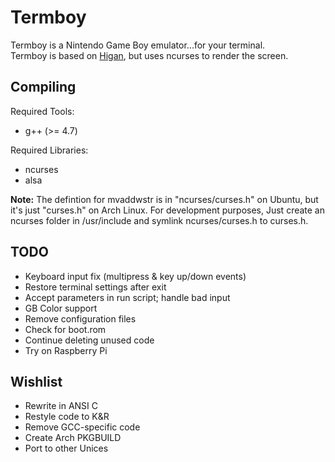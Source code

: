 Termboy
=======

Termboy is a Nintendo Game Boy emulator...for your terminal.  
Termboy is based on [Higan](http://byuu.org/higan/), but uses ncurses to render the screen.

Compiling
---------
Required Tools:

* g++ (>= 4.7)

Required Libraries:

* ncurses
* alsa

**Note:** The defintion for mvaddwstr is in "ncurses/curses.h" on Ubuntu, but it's just "curses.h" on Arch Linux.  For development purposes, Just create an ncurses folder in /usr/include and symlink ncurses/curses.h to curses.h.

TODO
----
* Keyboard input fix (multipress & key up/down events)
* Restore terminal settings after exit
* Accept parameters in run script; handle bad input
* GB Color support
* Remove configuration files
* Check for boot.rom
* Continue deleting unused code
* Try on Raspberry Pi

Wishlist
--------
* Rewrite in ANSI C
* Restyle code to K&R
* Remove GCC-specific code
* Create Arch PKGBUILD
* Port to other Unices
